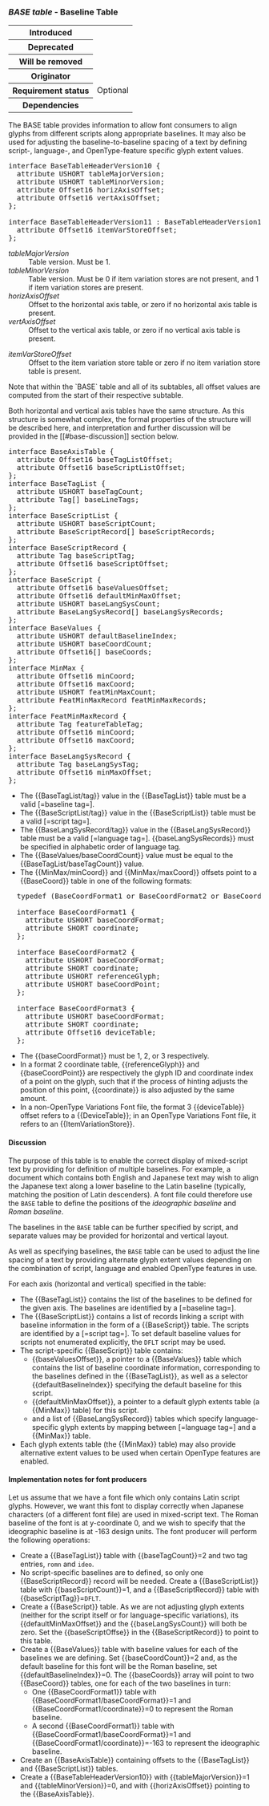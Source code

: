 <h3 id="BASE"><dfn>BASE table</dfn> - Baseline Table</h3>

<table>
    <tr><th>Introduced</th> <td> </td> </tr>
    <tr><th>Deprecated</th> <td> </td> </tr>
    <tr><th>Will be removed</th> <td> </td> </tr>
    <tr><th>Originator</th> <td> </td> </tr>
    <tr><th>Requirement status</th> <td> Optional</td> </tr>
    <tr><th>Dependencies</th> <td> </td> </tr>
</table>

The BASE table provides information to allow font consumers to align glyphs from different scripts along appropriate baselines. It may also be used for adjusting the baseline-to-baseline spacing of a text by defining script-, language-, and OpenType-feature specific glyph extent values.

<pre class="idl">
interface BaseTableHeaderVersion10 {
  attribute USHORT tableMajorVersion;
  attribute USHORT tableMinorVersion;
  attribute Offset16 horizAxisOffset;
  attribute Offset16 vertAxisOffset;
};

interface BaseTableHeaderVersion11 : BaseTableHeaderVersion10 {
  attribute Offset16 itemVarStoreOffset;
};
</pre>

<dl dfn-type=attribute dfn-for=BaseTableHeaderVersion10>
  <dt><dfn>tableMajorVersion</dfn></dt>
  <dd>Table version. Must be 1.</dd>
  <dt><dfn>tableMinorVersion</dfn></dt>
  <dd>Table version. Must be 0 if item variation stores are not present, and 1 if item variation stores are present.</dd>
  <dt><dfn>horizAxisOffset</dfn></dt>
  <dd>Offset to the horizontal axis table, or zero if no horizontal axis table is present.
  <dt><dfn>vertAxisOffset</dfn></dt>
  <dd>Offset to the vertical axis table, or zero if no vertical axis table is present.
</dl>
<dl dfn-type=attribute dfn-for=BaseTableHeaderVersion11>
  <dt><dfn>itemVarStoreOffset</dfn></dt>
  <dd>Offset to the item variation store table or zero if no item variation store table is present.</dd>
</dl>

<div class="note">
  Note that within the `BASE` table and all of its subtables, all offset values are computed from the start of their respective subtable.
</div>

Both horizontal and vertical axis tables have the same structure. As this structure is somewhat complex, the formal properties of the structure will be described here, and interpretation and further discussion will be provided in the [[#base-discussion]] section below.

<pre class="idl">
interface BaseAxisTable {
  attribute Offset16 baseTagListOffset;
  attribute Offset16 baseScriptListOffset;
};
interface BaseTagList {
  attribute USHORT baseTagCount;
  attribute Tag[] baseLineTags;
};
interface BaseScriptList {
  attribute USHORT baseScriptCount;
  attribute BaseScriptRecord[] baseScriptRecords;
};
interface BaseScriptRecord {
  attribute Tag baseScriptTag;
  attribute Offset16 baseScriptOffset;
};
interface BaseScript {
  attribute Offset16 baseValuesOffset;
  attribute Offset16 defaultMinMaxOffset;
  attribute USHORT baseLangSysCount;
  attribute BaseLangSysRecord[] baseLangSysRecords;
};
interface BaseValues {
  attribute USHORT defaultBaselineIndex;
  attribute USHORT baseCoordCount;
  attribute Offset16[] baseCoords;
};
interface MinMax {
  attribute Offset16 minCoord;
  attribute Offset16 maxCoord;
  attribute USHORT featMinMaxCount;
  attribute FeatMinMaxRecord featMinMaxRecords;
};
interface FeatMinMaxRecord {
  attribute Tag featureTableTag;
  attribute Offset16 minCoord;
  attribute Offset16 maxCoord;
};
interface BaseLangSysRecord {
  attribute Tag baseLangSysTag;
  attribute Offset16 minMaxOffset;
};
</pre>

* The {{BaseTagList/tag}} value in the {{BaseTagList}} table must be a valid [=baseline tag=].
* The {{BaseScriptList/tag}} value in the {{BaseScriptList}} table must be a valid [=script tag=].
* The {{BaseLangSysRecord/tag}} value in the {{BaseLangSysRecord}} table must be a valid [=language tag=]. {{baseLangSysRecords}} must be specified in alphabetic order of language tag.
* The {{BaseValues/baseCoordCount}} value must be equal to the {{BaseTagList/baseTagCount}} value.
* The {{MinMax/minCoord}} and {{MinMax/maxCoord}} offsets point to a {{BaseCoord}} table in one of the following formats:

<pre class="idl">
  typedef (BaseCoordFormat1 or BaseCoordFormat2 or BaseCoordFormat3) BaseCoord;

  interface BaseCoordFormat1 {
    attribute USHORT baseCoordFormat;
    attribute SHORT coordinate;
  };

  interface BaseCoordFormat2 {
    attribute USHORT baseCoordFormat;
    attribute SHORT coordinate;
    attribute USHORT referenceGlyph;
    attribute USHORT baseCoordPoint;
  };

  interface BaseCoordFormat3 {
    attribute USHORT baseCoordFormat;
    attribute SHORT coordinate;
    attribute Offset16 deviceTable;
  };
</pre>

* The {{baseCoordFormat}} must be 1, 2, or 3 respectively.
* In a format 2 coordinate table, {{referenceGlyph}} and {{baseCoordPoint}} are respectively the glyph ID and coordinate index of a point on the glyph, such that if the process of hinting adjusts the position of this point, {{coordinate}} is also adjusted by the same amount.
* In a non-OpenType Variations Font file, the format 3 {{deviceTable}} offset refers to a {{DeviceTable}}; in an OpenType Variations Font file, it refers to an {{ItemVariationStore}}.

<h4 id="base-discussion">Discussion</h4>
<div class="nonnormative">

The purpose of this table is to enable the correct display of mixed-script text by providing for definition of multiple baselines. For example, a document which contains both English and Japanese text may wish to align the Japanese text along a lower baseline to the Latin baseline (typically, matching the position of Latin descenders). A font file could therefore use the `BASE` table to define the positions of the *ideographic baseline* and *Roman baseline*.

The baselines in the `BASE` table can be further specified by script, and separate values may be provided for horizontal and vertical layout.

As well as specifying baselines, the `BASE` table can be used to adjust the line spacing of a text by providing alternate glyph extent values depending on the combination of script, language and enabled OpenType features in use.

For each axis (horizontal and vertical) specified in the table:

* The {{BaseTagList}} contains the list of the baselines to be defined for the given axis. The baselines are identified by a [=baseline tag=].
* The {{BaseScriptList}} contains a list of records linking a script with baseline information in the form of a {{BaseScript}} table. The scripts are identified by a [=script tag=]. To set default baseline values for scripts not enumerated explicitly, the `DFLT` script may be used.
* The script-specific {{BaseScript}} table contains:
    * {{baseValuesOffset}}, a pointer to a {{BaseValues}} table which contains the list of baseline coordinate information, corresponding to the baselines defined in the {{BaseTagList}}, as well as a selector {{defaultBaselineIndex}} specifying the default baseline for this script.
    * {{defaultMinMaxOffset}}, a pointer to a default glyph extents table (a {{MinMax}} table) for this script.
    * and a list of {{BaseLangSysRecord}} tables which specify language-specific glyph extents by mapping between [=language tag=] and a {{MinMax}} table.
* Each glyph extents table (the {{MinMax}} table) may also provide alternative extent values to be used when certain OpenType features are enabled.
</div>

<h4 id="base-in-prod">Implementation notes for font producers</h4>

<div class="example">
Let us assume that we have a font file which only contains Latin script glyphs. However, we want this font to display correctly when Japanese characters (of a different font file) are used in mixed-script text. The Roman baseline of the font is at y-coordinate 0, and we wish to specify that the ideographic baseline is at -163 design units. The font producer will perform the following operations:

* Create a {{BaseTagList}} table with {{baseTagCount}}=2 and two tag entries, `romn` and `ideo`.
* No script-specific baselines are to defined, so only one {{BaseScriptRecord}} record will be needed. Create a {{BaseScriptList}} table with {{baseScriptCount}}=1, and a {{BaseScriptRecord}} table with {{baseScriptTag}}=`DFLT`.
* Create a {{BaseScript}} table. As we are not adjusting glyph extents (neither for the script itself or for language-specific variations), its {{defaultMinMaxOffset}} and the {{baseLangSysCount}} will both be zero. Set the {{baseScriptOffse}} in the {{BaseScriptRecord}} to point to this table.
* Create a {{BaseValues}} table with baseline values for each of the baselines we are defining. Set {{baseCoordCount}}=2 and, as the default baseline for this font will be the Roman baseline, set {{defaultBaselineIndex}}=0. The {{baseCoords}} array will point to two {{BaseCoord}} tables, one for each of the two baselines in turn:
    * One {{BaseCoordFormat1}} table with {{BaseCoordFormat1/baseCoordFormat}}=1 and {{BaseCoordFormat1/coordinate}}=0 to represent the Roman baseline.
    * A second {{BaseCoordFormat1}} table with {{BaseCoordFormat1/baseCoordFormat}}=1 and {{BaseCoordFormat1/coordinate}}=-163 to represent the ideographic baseline.
* Create an {{BaseAxisTable}} containing offsets to the {{BaseTagList}} and {{BaseScriptList}} tables.
* Create a {{BaseTableHeaderVersion10}} with {{tableMajorVersion}}=1 and {{tableMinorVersion}}=0, and with {{horizAxisOffset}} pointing to the {{BaseAxisTable}}.
</div>
